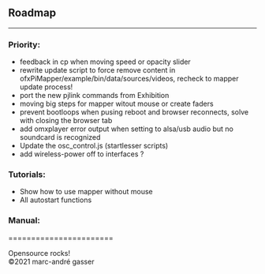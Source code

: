 ## Roadmap
**********

### Priority:

- feedback in cp when moving speed or opacity slider <br />
- rewrite update script to force remove content in ofxPiMapper/example/bin/data/sources/videos, recheck to mapper update process! <br />
- port the new pjlink commands from Exhibition <br />
- moving big steps for mapper witout mouse or create faders <br />
- prevent bootloops when pusing reboot and browser reconnects, solve with closing the browser tab <br />
- add omxplayer error output when setting to alsa/usb audio but no soundcard is recognized <br />
- Update the osc_control.js (startlesser scripts) <br />
- add wireless-power off to interfaces ? <br />

### Tutorials: <br />

- Show how to use mapper without mouse  <br />
- All autostart functions  <br />

### Manual: <br />



=======================<br />

Opensource rocks! <br />
©2021 marc-andré gasser

